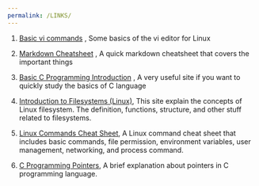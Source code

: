 ```yaml
---
permalink: /LINKS/
---
```


1. [Basic vi commands](https://www.cs.colostate.edu/helpdocs/vi.html) , Some basics of the vi editor for Linux

2. [Markdown Cheatsheet](https://github.com/adam-p/markdown-here/wiki/Markdown-Cheatsheet) , A quick markdown cheatsheet that covers the important things

3. [Basic C Programming Introduction](https://fresh2refresh.com/c-programming/c-basic-program/) , A very useful site if you want to quickly study the basics of C language

4. [Introduction to Filesystems (Linux)](https://opensource.com/life/16/10/introduction-linux-filesystems), This site explain the concepts of Linux filesystem. The definition, functions, structure, and other stuff related to filesystems.

5. [Linux Commands Cheat Sheet](https://www.guru99.com/linux-commands-cheat-sheet.html), A Linux command cheat sheet that includes basic commands, file permission, environment variables, user management, networking, and process command.

6. [C Programming Pointers](https://www.guru99.com/c-pointers.html), A brief explanation about pointers in C programming language.
